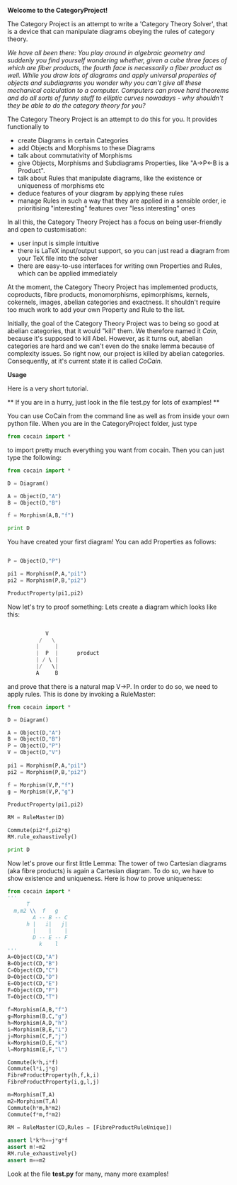**Welcome to the CategoryProject!**

The Category Project is an attempt to write a 'Category Theory Solver', that is a device that can manipulate diagrams obeying the rules of category theory.

*We have all been there: You play around in algebraic geometry and suddenly you find yourself wondering whether, given a cube three faces of which are fiber products, the fourth face is necessarily a fiber product as well. While you draw lots of diagrams and apply universal properties of objects and subdiagrams you wonder why you can't give all these mechanical calculation to a computer. Computers can prove hard theorems and do all sorts of funny stuff to elliptic curves nowadays - why shouldn't they be able to do the category theory for you?*

The Category Theory Project is an attempt to do this for you. It provides functionaliy to 
- create Diagrams in certain Categories
- add Objects and Morphisms to these Diagrams
- talk about commutativity of Morphisms
- give Objects, Morphisms and Subdiagrams Properties, like "A->P<-B is a Product". 
- talk about Rules that manipulate diagrams, like the existence or uniqueness of morphisms etc
- deduce features of your diagram by applying these rules 
- manage Rules in such a way that they are applied in a sensible order, ie prioritising "interesting" features over "less interesting" ones

In all this, the Category Theory Project has a focus on being user-friendly and open to customisation:
- user input is simple intuitive
- there is LaTeX input/output support, so you can just read a diagram from your TeX file into the solver
- there are easy-to-use interfaces for writing own Properties and Rules, which can be applied immediately

At the moment, the Category Theory Project has implemented products, coproducts, fibre products, monomorphisms, epimorphisms, kernels, cokernels, images, abelian categories and exactness. It shouldn't require too much work to add your own Property and Rule to the list.

Initially, the goal of the Category Theory Project was to being so good at abelian categories, that it would "kill" them. We therefore named it *Cain*, because it's supposed to kill Abel. However, as it turns out, abelian categories are hard and we can't even do the snake lemma because of complexity issues. So right now, our project is killed by abelian categories. Consequently, at it's current state it is called *CoCain*.

**Usage**

Here is a very short tutorial.

** If you are in a hurry, just look in the file test.py for lots of examples! ** 


You can use CoCain from the command line as well as from inside your own python file. When you are in the CategoryProject folder, just type
```python
from cocain import *
```
to import pretty much everything you want from cocain. Then you can just type the following:

```python
from cocain import *

D = Diagram()

A = Object(D,"A")
B = Object(D,"B")

f = Morphism(A,B,"f")

print D
```
You have created your first diagram! You can add Properties as follows:
```python

P = Object(D,"P")

pi1 = Morphism(P,A,"pi1")
pi2 = Morphism(P,B,"pi2")

ProductProperty(pi1,pi2)
```

Now let's try to proof something: Lets create a diagram which looks like this:

```python

            V
          /   \
         |     |
         |  P  |      product
         | / \ |
         |/   \|
         A     B
```           

and prove that there is a natural map V->P. In order to do so, we need to apply rules. This is done by invoking a RuleMaster:

```python
from cocain import *

D = Diagram()

A = Object(D,"A")
B = Object(D,"B")
P = Object(D,"P")
V = Object(D,"V")
  
pi1 = Morphism(P,A,"pi1")
pi2 = Morphism(P,B,"pi2")

f = Morphism(V,P,"f")
g = Morphism(V,P,"g")
  
ProductProperty(pi1,pi2)

RM = RuleMaster(D)

Commute(pi2*f,pi2*g)
RM.rule_exhaustively()

print D
```

Now let's prove our first little Lemma: The tower of two Cartesian diagrams (aka fibre products) is again a Cartesian diagram. To do so, we have to show existence and uniqueness. Here is how to prove uniqueness:


```python
from cocain import *
'''
      T
  m,m2 \\  f   g
    	A -- B -- C
      h |   i|   j|
    	|    |    |
    	D -- E -- F
    	  k    l
'''
A=Object(CD,"A")
B=Object(CD,"B")
C=Object(CD,"C")
D=Object(CD,"D")
E=Object(CD,"E")
F=Object(CD,"F")
T=Object(CD,"T")
    	
f=Morphism(A,B,"f")
g=Morphism(B,C,"g")
h=Morphism(A,D,"h")
i=Morphism(B,E,"i")
j=Morphism(C,F,"j")
k=Morphism(D,E,"k")
l=Morphism(E,F,"l")

Commute(k*h,i*f)
Commute(l*i,j*g)
FibreProductProperty(h,f,k,i)
FibreProductProperty(i,g,l,j)

m=Morphism(T,A)
m2=Morphism(T,A)
Commute(h*m,h*m2)
Commute(f*m,f*m2)

RM = RuleMaster(CD,Rules = [FibreProductRuleUnique])
    
assert l*k*h==j*g*f
assert m!=m2
RM.rule_exhaustively()
assert m==m2
```

Look at the file **test.py** for many, many more examples!